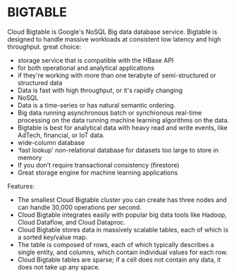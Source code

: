  
# BIGTABLE

Cloud Bigtable is Google's NoSQL Big data database service.
Bigtable is designed to handle massive workloads at consistent low latency and high throughput.
great choice:
- storage service that is compatible with the HBase API
- for both operational and analytical applications
- if they're working with more than one terabyte of semi-structured or structured data
- Data is fast with high throughput, or it's rapidly changing
- NoSQL
- Data is a time-series or has natural semantic ordering.
- Big data running asynchronous batch or synchronous real-time processing on the data running machine learning algorithms on the data.
- Bigtable is best for analytical data with heavy read and write events, like AdTech, financial, or IoT data.
- wide-column database
- ‘fast lookup’ non-relational database for datasets too large to store in memory
- If you don’t require transactional consistency (firestore)
- Great storage engine for machine learning applications

Features:
- The smallest Cloud Bigtable cluster you can create has three nodes and can handle 30,000 operations per second.
- Cloud Bigtable integrates easily with popular big data tools like Hadoop, Cloud Dataflow, and Cloud Dataproc.
- Cloud Bigtable stores data in massively scalable tables, each of which is a sorted key/value map.
- The table is composed of rows, each of which typically describes a single entity, and columns, which contain individual values for each row.
- Cloud Bigtable tables are sparse; if a cell does not contain any data, it does not take up any space.